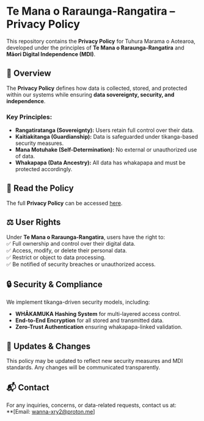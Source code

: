 # Te Mana o Raraunga-Rangatira – Privacy Policy  

This repository contains the **Privacy Policy** for Tuhura Marama o Aotearoa, developed under the principles of **Te Mana o Raraunga-Rangatira** and **Māori Digital Independence (MDI)**.  

## 📜 Overview  
The **Privacy Policy** defines how data is collected, stored, and protected within our systems while ensuring **data sovereignty, security, and independence**.  

### Key Principles:
- **Rangatiratanga (Sovereignty):** Users retain full control over their data.  
- **Kaitiakitanga (Guardianship):** Data is safeguarded under tikanga-based security measures.  
- **Mana Motuhake (Self-Determination):** No external or unauthorized use of data.  
- **Whakapapa (Data Ancestry):** All data has whakapapa and must be protected accordingly.  

## 📖 Read the Policy  
The full **Privacy Policy** can be accessed [here](Rangawhenua/Privacy-Policy/TMRR-privacy-policy).  

## ⚖️ User Rights  
Under **Te Mana o Raraunga-Rangatira**, users have the right to:  
✅ Full ownership and control over their digital data.  
✅ Access, modify, or delete their personal data.  
✅ Restrict or object to data processing.  
✅ Be notified of security breaches or unauthorized access.  

## 🔒 Security & Compliance  
We implement tikanga-driven security models, including:  
- **WHĀKAMUKA Hashing System** for multi-layered access control.  
- **End-to-End Encryption** for all stored and transmitted data.  
- **Zero-Trust Authentication** ensuring whakapapa-linked validation.  

## 🔄 Updates & Changes  
This policy may be updated to reflect new security measures and MDI standards. Any changes will be communicated transparently.  

## 📬 Contact  
For any inquiries, concerns, or data-related requests, contact us at:  
**[Email: wanna-xry2@proton.me]
